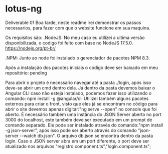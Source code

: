# lotus-ng
Deliverable 01
Boa tarde, neste readme irei demonstrar os passos necessarios, para fazer com que o website funcione em sua maquina.

Os requisitos são:
.NodeJS: No meu caso eu utilizei a ultima versão disponibilizada, o codigo foi feito com base no NodeJS 17.5.0.
https://nodejs.org/pt-br/

.NPM: Junto ao node foi instalado o gerenciador de pacotes NPM 8.3.

Após a instalação dos pacotes iniciais o código deve ser baixado em meu repositório:
pending

Para abrir o projeto é necessario navegar até a pasta ./login, após isso deve-se abrir um cmd dentro dela.
Já dentro da pasta devemos baixar o Angular CLI caso não esteja instalado, podemos fazer isso utilizando o comando:
npm install -g @angular/cli
Utilizei também alguns pacotes externos para criar o front, visto que eles já se encontram no código para abrir o site devemos apenas digitar:"ng serve --open" no console que foi aberto.
É necessário também uma instância do JSON Server aberto no port 3000 do localhost, este também deve ser executado em um prompt de comando separado.
Ele pode ser instalado através do comando:"npm install -g json-server", após isso pode ser aberto através do comando "json-server --watch db.json". O arquivo db.json se encontra dentro da pasta login.
Caso o JSON server abra em um port diferente, o port deve ser atualizado nos arquivos "registro.component.ts","login.component.ts";  
